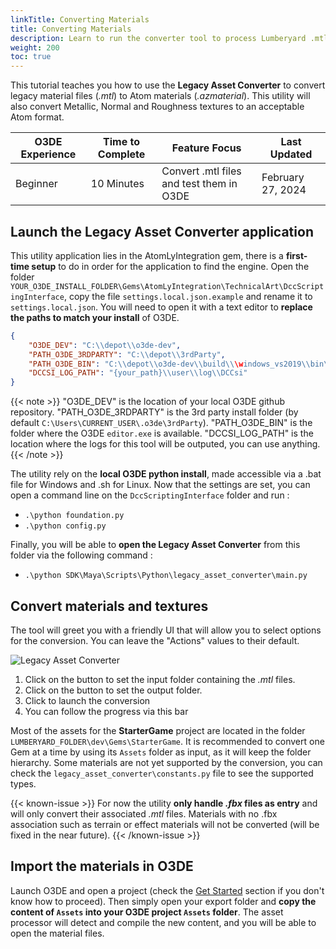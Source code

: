 ```yaml
---
linkTitle: Converting Materials
title: Converting Materials
description: Learn to run the converter tool to process Lumberyard .mtl files to O3DE .azmaterial and associated textures
weight: 200
toc: true
---
```


This tutorial teaches you how to use the **Legacy Asset Converter** to convert legacy material files (*.mtl*) to Atom materials (*.azmaterial*). This utility will also convert Metallic, Normal and Roughness textures to an acceptable Atom format.

| O3DE Experience | Time to Complete | Feature Focus | Last Updated |
| - | - | - | - |
| Beginner | 10 Minutes | Convert .mtl files and test them in O3DE | February 27, 2024 |

## Launch the Legacy Asset Converter application

This utility application lies in the AtomLyIntegration gem, there is a **first-time setup** to do in order for the application to find the engine. Open the folder `YOUR_O3DE_INSTALL_FOLDER\Gems\AtomLyIntegration\TechnicalArt\DccScriptingInterface`, copy the file `settings.local.json.example` and rename it to `settings.local.json`. You will need to open it with a text editor to **replace the paths to match your install** of O3DE.

```json
{
	"O3DE_DEV": "C:\\depot\\o3de-dev",
	"PATH_O3DE_3RDPARTY": "C:\\depot\\3rdParty",
	"PATH_O3DE_BIN": "C:\\depot\\o3de-dev\\build\\\windows_vs2019\\bin\\profile",
    "DCCSI_LOG_PATH": "{your_path}\\user\\log\\DCCsi"
}
```

{{< note >}}
"O3DE_DEV" is the location of your local O3DE github repository. "PATH_O3DE_3RDPARTY" is the 3rd party install folder (by default `C:\Users\CURRENT_USER\.o3de\3rdParty`). "PATH_O3DE_BIN" is the folder where the O3DE `editor.exe` is available. "DCCSI_LOG_PATH" is the location where the logs for this tool will be outputed, you can use anything.
{{< /note >}}

The utility rely on the **local O3DE python install**, made accessible via a .bat file for Windows and .sh for Linux. Now that the settings are set, you can open a command line on the `DccScriptingInterface` folder and run :

- `.\python foundation.py`
- `.\python config.py`

Finally, you will be able to **open the Legacy Asset Converter** from this folder via the following command :

- `.\python SDK\Maya\Scripts\Python\legacy_asset_converter\main.py`

## Convert materials and textures

The tool will greet you with a friendly UI that will allow you to select options for the conversion. You can leave the "Actions" values to their default.

![Legacy Asset Converter](/images/learning-guide/tutorials/lumberyard-to-o3de/legacy-asset-converter.png)

1. Click on the button to set the input folder containing the *.mtl* files.
2. Click on the button to set the output folder.
3. Click to launch the conversion
4. You can follow the progress via this bar

Most of the assets for the **StarterGame** project are located in the folder `LUMBERYARD_FOLDER\dev\Gems\StarterGame`. It is recommended to convert one Gem at a time by using its `Assets` folder as input, as it will keep the folder hierarchy. Some materials are not yet supported by the conversion, you can check the `legacy_asset_converter\constants.py` file to see the supported types.

{{< known-issue >}}
For now the utility **only handle *.fbx* files as entry** and will only convert their associated *.mtl* files. Materials with no .fbx association such as terrain or effect materials will not be converted (will be fixed in the near future).
{{< /known-issue >}}

## Import the materials in O3DE

Launch O3DE and open a project (check the [Get Started](/docs/welcome-guide) section if you don't know how to proceed). Then simply open your export folder and **copy the content of `Assets` into your O3DE project `Assets` folder**. The asset processor will detect and compile the new content, and you will be able to open the material files.
